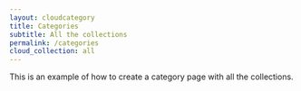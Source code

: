 ```yaml
---
layout: cloudcategory
title: Categories
subtitle: All the collections
permalink: /categories
cloud_collection: all
---
```


This is an example of how to create a category page with all the collections.
